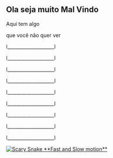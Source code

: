 ## Ola seja muito Mal Vindo

Aqui tem algo

que você não quer ver

l____________________l

l____________________l

l____________________l

l____________________l

l____________________l

l____________________l

l____________________l

l____________________l

l____________________l

<a href="/gif/scary-snake-fast-and-slow-motion-NC8Nd1" title="Scary Snake **Fast and Slow motion**"><img src="https://i.makeagif.com/media/2-21-2016/NC8Nd1.gif" alt="Scary Snake **Fast and Slow motion**">
